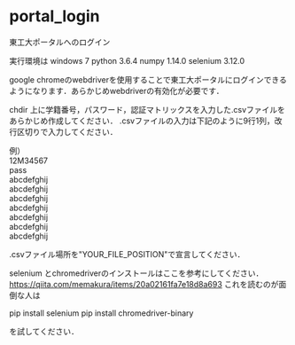 # portal_login
東工大ポータルへのログイン

実行環境は
windows 7
python 3.6.4
numpy 1.14.0
selenium 3.12.0


google chromeのwebdriverを使用することで東工大ポータルにログインできるようになります．あらかじめwebdriverの有効化が必要です．

chdir 上に学籍番号，パスワード，認証マトリックスを入力した.csvファイルをあらかじめ作成してください．
.csvファイルの入力は下記のように9行1列，改行区切りで入力してください．


例）  
12M34567  
pass  
abcdefghij  
abcdefghij  
abcdefghij  
abcdefghij  
abcdefghij  
abcdefghij  
abcdefghij


.csvファイル場所を"YOUR_FILE_POSITION"で宣言してください．


selenium とchromedriverのインストールはここを参考にしてください．
https://qiita.com/memakura/items/20a02161fa7e18d8a693
これを読むのが面倒な人は

pip install selenium
pip install chromedriver-binary

を試してください．



